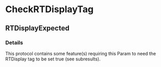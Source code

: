 ﻿---  
uid: Validator_2_7_4  
---

# CheckRTDisplayTag

## RTDisplayExpected

### Details

This protocol contains some feature(s) requiring this Param to need the RTDisplay tag to be set true (see subresults).
